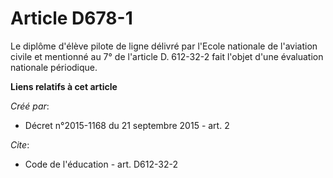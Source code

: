 # Article D678-1

Le diplôme d'élève pilote de ligne délivré par l'Ecole nationale de l'aviation civile et mentionné au 7° de l'article D.
612-32-2 fait l'objet d'une évaluation nationale périodique.

**Liens relatifs à cet article**

_Créé par_:

  - Décret n°2015-1168 du 21 septembre 2015 - art. 2

_Cite_:

  - Code de l'éducation - art. D612-32-2
